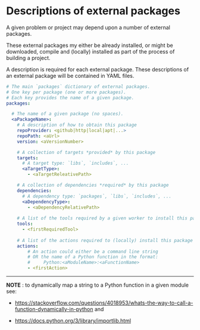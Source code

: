 # Descriptions of external packages

A given problem or project may depend upon a number of external packages.

These external packages my either be already installed, or might be downloaded,
compile and (locally) installed as part of the process of building a project.

A description is required for each external package.  These descriptions of an
external package will be contained in YAML files.

```yaml
# The main `packages` dictionary of external packages.
# One key per package (one or more packages).
# Each key provides the name of a given package.
packages:

  # The name of a given package (no spaces).
  <aPackageName>:
    # A description of how to obtain this package
    repoProvider: <github|http|local|apt|...>
    repoPath: <aUrl>
    version: <aVersionNumber>

    # A collection of targets *provided* by this package
    targets:
      # A target type: `libs`, `includes`, ...
      <aTargetType>:
        - <aTargetReleativePath>

    # A collection of dependencies *required* by this package
    dependencies:
      # A dependency type: `packages`, `libs`, `includes`, ...
      <aDependencyType>:
        - <aDependencyRelativePath>
    
    # A list of the tools required by a given worker to install this package
    tools:
      - <firstRequiredTool>
      
    # A list of the actions required to (locally) install this package
    actions: 
        # An action could either be a command line string
        # OR the name of a Python function in the format:
        #     Python:<aModuleName>:<aFunctionName>
        - <firstAction>
```

----

**NOTE** : to dynamically map a string to a Python function in a given module
see:

- https://stackoverflow.com/questions/4018953/whats-the-way-to-call-a-function-dynamically-in-python and 

- https://docs.python.org/3/library/importlib.html




